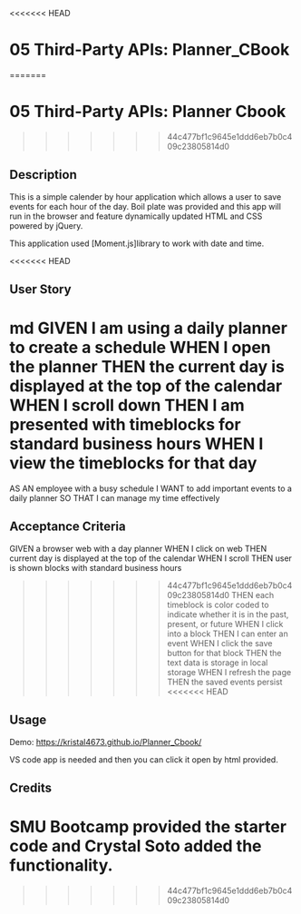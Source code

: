 <<<<<<< HEAD
# 05 Third-Party APIs: Planner_CBook 
=======
# 05 Third-Party APIs: Planner Cbook
>>>>>>> 44c477bf1c9645e1ddd6eb7b0c409c23805814d0

## Description 

This is a simple calender by hour application which allows a user to save events for each hour of the day. Boil plate was provided and this app will run in the browser and feature dynamically updated HTML and CSS powered by jQuery.

This application used [Moment.js]library to work with date and time.


<<<<<<< HEAD
## User Story 

md
GIVEN I am using a daily planner to create a schedule
WHEN I open the planner
THEN the current day is displayed at the top of the calendar
WHEN I scroll down
THEN I am presented with timeblocks for standard business hours
WHEN I view the timeblocks for that day
=======

AS AN employee with a busy schedule
I WANT to add important events to a daily planner
SO THAT I can manage my time effectively


## Acceptance Criteria

GIVEN a browser web with a day planner
WHEN I click on web
THEN current day is displayed at the top of the calendar
WHEN I scroll 
THEN user is shown blocks with standard business hours
>>>>>>> 44c477bf1c9645e1ddd6eb7b0c409c23805814d0
THEN each timeblock is color coded to indicate whether it is in the past, present, or future
WHEN I click into a block
THEN I can enter an event
WHEN I click the save button for that block
THEN the text data is storage in local storage
WHEN I refresh the page
THEN the saved events persist
<<<<<<< HEAD

## Usage 

Demo: https://kristal4673.github.io/Planner_Cbook/

VS code app is needed and then you can click it open by html provided. 


## Credits 
SMU Bootcamp provided the starter code and Crystal Soto added the functionality. 
=======
>>>>>>> 44c477bf1c9645e1ddd6eb7b0c409c23805814d0

